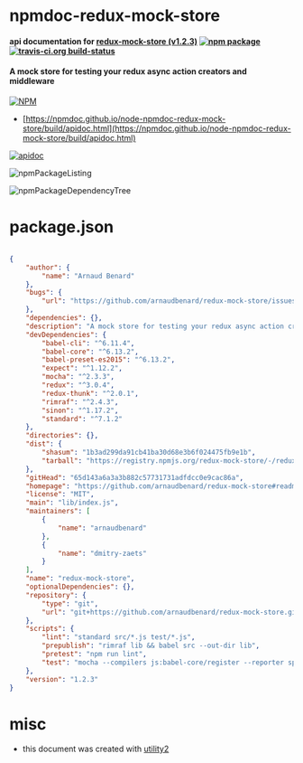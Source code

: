 # npmdoc-redux-mock-store

#### api documentation for  [redux-mock-store (v1.2.3)](https://github.com/arnaudbenard/redux-mock-store#readme)  [![npm package](https://img.shields.io/npm/v/npmdoc-redux-mock-store.svg?style=flat-square)](https://www.npmjs.org/package/npmdoc-redux-mock-store) [![travis-ci.org build-status](https://api.travis-ci.org/npmdoc/node-npmdoc-redux-mock-store.svg)](https://travis-ci.org/npmdoc/node-npmdoc-redux-mock-store)

#### A mock store for testing your redux async action creators and middleware

[![NPM](https://nodei.co/npm/redux-mock-store.png?downloads=true&downloadRank=true&stars=true)](https://www.npmjs.com/package/redux-mock-store)

- [https://npmdoc.github.io/node-npmdoc-redux-mock-store/build/apidoc.html](https://npmdoc.github.io/node-npmdoc-redux-mock-store/build/apidoc.html)

[![apidoc](https://npmdoc.github.io/node-npmdoc-redux-mock-store/build/screenCapture.buildCi.browser.%252Ftmp%252Fbuild%252Fapidoc.html.png)](https://npmdoc.github.io/node-npmdoc-redux-mock-store/build/apidoc.html)

![npmPackageListing](https://npmdoc.github.io/node-npmdoc-redux-mock-store/build/screenCapture.npmPackageListing.svg)

![npmPackageDependencyTree](https://npmdoc.github.io/node-npmdoc-redux-mock-store/build/screenCapture.npmPackageDependencyTree.svg)



# package.json

```json

{
    "author": {
        "name": "Arnaud Benard"
    },
    "bugs": {
        "url": "https://github.com/arnaudbenard/redux-mock-store/issues"
    },
    "dependencies": {},
    "description": "A mock store for testing your redux async action creators and middleware",
    "devDependencies": {
        "babel-cli": "^6.11.4",
        "babel-core": "^6.13.2",
        "babel-preset-es2015": "^6.13.2",
        "expect": "^1.12.2",
        "mocha": "^2.3.3",
        "redux": "^3.0.4",
        "redux-thunk": "^2.0.1",
        "rimraf": "^2.4.3",
        "sinon": "^1.17.2",
        "standard": "^7.1.2"
    },
    "directories": {},
    "dist": {
        "shasum": "1b3ad299da91cb41ba30d68e3b6f024475fb9e1b",
        "tarball": "https://registry.npmjs.org/redux-mock-store/-/redux-mock-store-1.2.3.tgz"
    },
    "gitHead": "65d143a6a3a3b882c57731731adfdcc0e9cac86a",
    "homepage": "https://github.com/arnaudbenard/redux-mock-store#readme",
    "license": "MIT",
    "main": "lib/index.js",
    "maintainers": [
        {
            "name": "arnaudbenard"
        },
        {
            "name": "dmitry-zaets"
        }
    ],
    "name": "redux-mock-store",
    "optionalDependencies": {},
    "repository": {
        "type": "git",
        "url": "git+https://github.com/arnaudbenard/redux-mock-store.git"
    },
    "scripts": {
        "lint": "standard src/*.js test/*.js",
        "prepublish": "rimraf lib && babel src --out-dir lib",
        "pretest": "npm run lint",
        "test": "mocha --compilers js:babel-core/register --reporter spec test/*.js"
    },
    "version": "1.2.3"
}
```



# misc
- this document was created with [utility2](https://github.com/kaizhu256/node-utility2)

